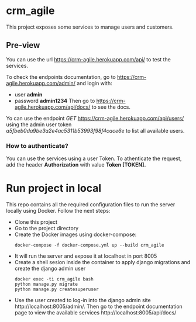 # crm_agile

This project exposes some services to manage users and customers.

## Pre-view

You can use the url https://crm-agile.herokuapp.com/api/ to test the services. 

To check the endpoints documentation, go to https://crm-agile.herokuapp.com/admin/ and login with:
- user **admin**
- password **admin1234** 
Then go to https://crm-agile.herokuapp.com/api/docs/ to see the docs.

Yo can use the endpoint *GET* https://crm-agile.herokuapp.com/api/users/ using the admin user token *a5fbeb0da9be3a2e4ac5311b53993f98f4cace6e* to list all available users.

### How to authenticate?

You can use the services using a user Token. To athenticate the request, add the header **Authorization** with value **Token [TOKEN].**


# Run project in local

This repo contains all the required configuration files to run the server locally using Docker.
Follow the next steps:
- Clone this project
- Go to the project directory
- Create the Docker images using docker-compose:
  ```
  docker-compose -f docker-compose.yml up --build crm_agile
  ```
- It will run the server and expose it at localhost in port 8005
- Create a shell sesion inside the container to apply django migrations and create the django admin user
  ```
  docker exec -ti crm_agile bash
  python manage.py migrate
  python manage.py createsuperuser
  ```
- Use the user created to log-in into the django admin site http://localhost:8005/admin/. Then go to the endpoint documentation page to view the available services http://localhost:8005/api/docs/

